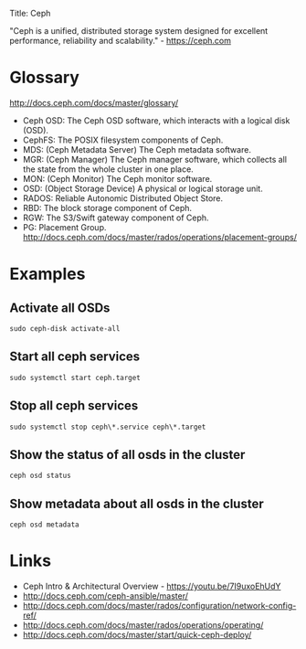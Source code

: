 Title: Ceph

"Ceph is a unified, distributed storage system designed for excellent performance, reliability and scalability." - <https://ceph.com>

# Glossary

<http://docs.ceph.com/docs/master/glossary/>

- Ceph OSD: The Ceph OSD software, which interacts with a logical disk (OSD).
- CephFS: The POSIX filesystem components of Ceph.
- MDS: (Ceph Metadata Server) The Ceph metadata software.
- MGR: (Ceph Manager) The Ceph manager software, which collects all the state from the whole cluster in one place.
- MON: (Ceph Monitor) The Ceph monitor software.
- OSD: (Object Storage Device) A physical or logical storage unit.
- RADOS: Reliable Autonomic Distributed Object Store.
- RBD: The block storage component of Ceph.
- RGW: The S3/Swift gateway component of Ceph.
- PG: Placement Group. <http://docs.ceph.com/docs/master/rados/operations/placement-groups/>

# Examples

## Activate all OSDs

```
sudo ceph-disk activate-all
```

## Start all ceph services

```
sudo systemctl start ceph.target
```

## Stop all ceph services

```
sudo systemctl stop ceph\*.service ceph\*.target
```

## Show the status of all osds in the cluster

```
ceph osd status
```

## Show metadata about all osds in the cluster

```
ceph osd metadata
```

# Links

- Ceph Intro & Architectural Overview - <https://youtu.be/7I9uxoEhUdY>
- <http://docs.ceph.com/ceph-ansible/master/>
- <http://docs.ceph.com/docs/master/rados/configuration/network-config-ref/>
- <http://docs.ceph.com/docs/master/rados/operations/operating/>
- <http://docs.ceph.com/docs/master/start/quick-ceph-deploy/>
